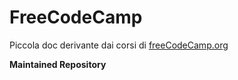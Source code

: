 # FreeCodeCamp
Piccola doc derivante dai corsi di <a href="https://www.freecodecamp.org"> freeCodeCamp.org </a>


**Maintained Repository**